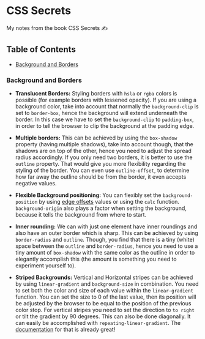 # CSS Secrets

My notes from the book CSS Secrets ✍️

## Table of Contents

- [Background and Borders](https://github.com/tigerabrodi/css-secrets#background-and-borders)

### Background and Borders

- **Translucent Borders:** Styling borders with `hsla` or `rgba` colors is possible (for example borders with lessened opacity). If you are using a background color, take into account that normally the `background-clip` is set to `border-box`, hence the background will extend underneath the border. In this case we have to set the `background-clip` to `padding-box`, in order to tell the browser to clip the background at the padding edge.

- **Multiple borders:** This can be achieved by using the `box-shadow` property (having multiple shadows), take into account though, that the shadows are on top of the other, hence you need to adjust the spread radius accordingly. If you only need two borders, it is better to use the `outline` property. That would give you more flexibility regarding the styling of the border. You can even use `outline-offset`, to determine how far away the outline should be from the border, it even accepts negative values.

- **Flexible Background positioning:** You can flexibly set the `background-position` by using [edge offsets](https://developer.mozilla.org/en-US/docs/Web/CSS/background-position#syntax) values or using the `calc` function. `background-origin` also plays a factor when setting the background, because it tells the background from where to start.

- **Inner rounding:** We can with just one element have inner roundings and also have an outer border which is sharp. This can be achieved by using `border-radius` and `outline`. Though, you find that there is a tiny (white) space between the `outline` and `border-radius`, hence you need to use a tiny amount of `box-shadow` with the same color as the outline in order to elegantly accomplish this (the amount is something you need to experiment yourself to).

- **Striped Backgrounds:** Vertical and Horizontal stripes can be achieved by using `linear-gradient` and `background-size` in combination. You need to set both the color and size of each value within the `linear-gradient` function. You can set the size to 0 of the last value, then its position will be adjusted by the browser to be equal to the position of the previous color stop. For vertical stripes you need to set the direction to `to right` or tilt the gradient by 90 degrees. This can also be done diagonally. It can easily be accomplished with `repeating-linear-gradient`. The [documentation](https://developer.mozilla.org/en-US/docs/Web/CSS/gradient/repeating-linear-gradient()) for that is already great!
